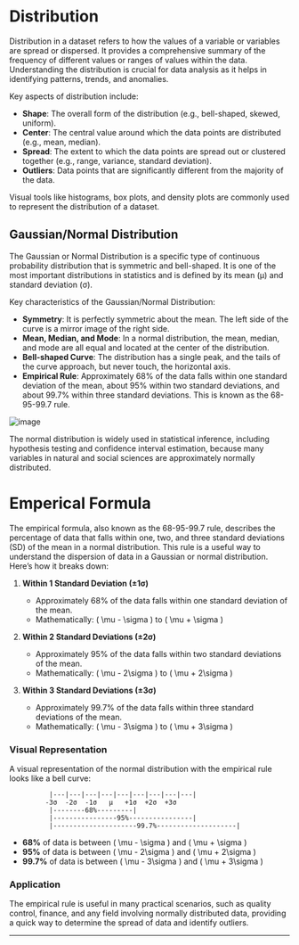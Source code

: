 

# Distribution
Distribution in a dataset refers to how the values of a variable or variables are spread or dispersed. It provides a comprehensive summary of the frequency of different values or ranges of values within the data. Understanding the distribution is crucial for data analysis as it helps in identifying patterns, trends, and anomalies.

Key aspects of distribution include:
- **Shape**: The overall form of the distribution (e.g., bell-shaped, skewed, uniform).
- **Center**: The central value around which the data points are distributed (e.g., mean, median).
- **Spread**: The extent to which the data points are spread out or clustered together (e.g., range, variance, standard deviation).
- **Outliers**: Data points that are significantly different from the majority of the data.

Visual tools like histograms, box plots, and density plots are commonly used to represent the distribution of a dataset.

## Gaussian/Normal Distribution

The Gaussian or Normal Distribution is a specific type of continuous probability distribution that is symmetric and bell-shaped. It is one of the most important distributions in statistics and is defined by its mean (μ) and standard deviation (σ). 

Key characteristics of the Gaussian/Normal Distribution:
- **Symmetry**: It is perfectly symmetric about the mean. The left side of the curve is a mirror image of the right side.
- **Mean, Median, and Mode**: In a normal distribution, the mean, median, and mode are all equal and located at the center of the distribution.
- **Bell-shaped Curve**: The distribution has a single peak, and the tails of the curve approach, but never touch, the horizontal axis.
- **Empirical Rule**: Approximately 68% of the data falls within one standard deviation of the mean, about 95% within two standard deviations, and about 99.7% within three standard deviations. This is known as the 68-95-99.7 rule.

![image](https://github.com/user-attachments/assets/ce8a6b4f-3476-4c64-8274-6e2b814e6445)

The normal distribution is widely used in statistical inference, including hypothesis testing and confidence interval estimation, because many variables in natural and social sciences are approximately normally distributed.

# Emperical Formula

The empirical formula, also known as the 68-95-99.7 rule, describes the percentage of data that falls within one, two, and three standard deviations (SD) of the mean in a normal distribution. This rule is a useful way to understand the dispersion of data in a Gaussian or normal distribution. Here’s how it breaks down:

1. **Within 1 Standard Deviation (±1σ)**
   - Approximately 68% of the data falls within one standard deviation of the mean.
   - Mathematically: \( \mu - \sigma \) to \( \mu + \sigma \)

2. **Within 2 Standard Deviations (±2σ)**
   - Approximately 95% of the data falls within two standard deviations of the mean.
   - Mathematically: \( \mu - 2\sigma \) to \( \mu + 2\sigma \)

3. **Within 3 Standard Deviations (±3σ)**
   - Approximately 99.7% of the data falls within three standard deviations of the mean.
   - Mathematically: \( \mu - 3\sigma \) to \( \mu + 3\sigma \)

### Visual Representation

A visual representation of the normal distribution with the empirical rule looks like a bell curve:

```
          |---|---|---|---|---|---|---|---|---|
         -3σ  -2σ  -1σ   μ   +1σ  +2σ  +3σ
          |--------68%---------|
          |----------------95%----------------|
          |---------------------99.7%--------------------|
```

- **68%** of data is between \( \mu - \sigma \) and \( \mu + \sigma \)
- **95%** of data is between \( \mu - 2\sigma \) and \( \mu + 2\sigma \)
- **99.7%** of data is between \( \mu - 3\sigma \) and \( \mu + 3\sigma \)

### Application

The empirical rule is useful in many practical scenarios, such as quality control, finance, and any field involving normally distributed data, providing a quick way to determine the spread of data and identify outliers.

-----------------------------------------------------------------------------------------------------

